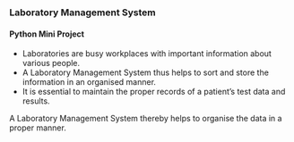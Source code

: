 ### Laboratory Management System
#### Python Mini Project
- Laboratories are busy workplaces with important information about various people.
- A Laboratory Management System thus helps to sort and store the information in an organised manner.
- It is essential to maintain the proper records of a patient’s test data and results.

A Laboratory Management System thereby helps to organise the data in a proper manner.
